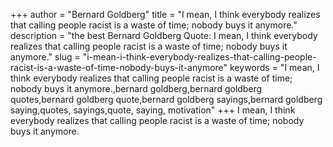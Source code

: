 +++
author = "Bernard Goldberg"
title = "I mean, I think everybody realizes that calling people racist is a waste of time; nobody buys it anymore."
description = "the best Bernard Goldberg Quote: I mean, I think everybody realizes that calling people racist is a waste of time; nobody buys it anymore."
slug = "i-mean-i-think-everybody-realizes-that-calling-people-racist-is-a-waste-of-time-nobody-buys-it-anymore"
keywords = "I mean, I think everybody realizes that calling people racist is a waste of time; nobody buys it anymore.,bernard goldberg,bernard goldberg quotes,bernard goldberg quote,bernard goldberg sayings,bernard goldberg saying,quotes, sayings,quote, saying, motivation"
+++
I mean, I think everybody realizes that calling people racist is a waste of time; nobody buys it anymore.
